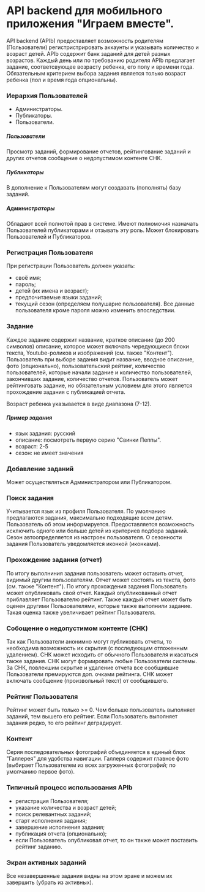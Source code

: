# API backend для мобильного приложения "Играем вместе".

API backend (APIb) предоставляет возможность родителям (Пользователи) 
регистристрировать аккаунты и указывать количество и возраст детей. 
APIb содержит банк заданий для детей разных возрастов. 
Каждый день или по требованию родителя APIb предлагает задание,
соответсвующее возрасту ребенка, его полу и времени года. 
Обязательным критерием выбора задания является только возраст ребенка 
(пол и время года опциональны).

### Иерархия Пользователей
* Администраторы.
* Публикаторы.
* Пользователи.

##### Пользователи
Просмотр заданий, формирование отчетов, рейтингование заданий и других отчетов 
сообщение о недопустимом контенте СНК.

##### Публикаторы
В дополнение к Пользователям могут создавать (пополнять) базу заданий.

##### Администраторы
Обладают всей полнотой прав в системе. 
Имеют полномочия назначать Пользователей публикаторами и отзывать эту роль.
Может блокировать Пользователей и Публикаторов.

### Регистрация Пользователя
При регистрации Пользователь должен указать:
* своё имя;
* пароль;
* детей (их имена и возраст);
* предпочитаемые языки заданий;
* текущий сезон (определяем полушарие пользователя).
Все данные пользователя кроме пароля можно изменить впоследствии.

### Задание 
Каждое задание содержит название, краткое описание (до 200 символов) описание, 
которое может включать чередующиеся блоки текста, Youtube-роликов и изображений (см. также "Контент").
Пользователь при выборе задания видит название, вводное описание, фото (опционально),
пользовательский рейтинг, количество пользователей, которые начали задание и
количество пользователей, закончивших задание, количество отчетов.
Пользователь может рейтинговать задание, но обязательным 
условием для этого является прохождение задания с публикацией отчета.

Возраст ребенка указывается в виде диапазона (7-12). 

##### Пример задания
* язык задания: русский
* описание: посмотреть первую серию "Свинки Пеппы".
* возраст: 2-5
* сезон: не имеет значения

### Добавление заданий
Может осуществляться Администратором или Публикатором.

### Поиск задания
Учитывается язык из профиля Пользователя.
По умолчанию предлагаются задания, максимально подходящие всем детям.
Пользователь об этом информируется.
Предоставляется возможность исключить одного или больше детей из критериев 
подбора заданий.
Сезон автоопределяется из настроек пользователя.
О сезонности задания Пользователь уведомляется иконкой (иконками).

### Прохождение задания (отчет)
По итогу выполниния задания пользователь может оставить отчет, видимый другим пользователям.
Отчет может состоять из текста, фото (см. также "Контент").
По итогу прохождения задания Пользователь может опубликовать свой отчет. 
Каждый опубликованный отчет приблавляет Пользователю рейтинг. 
Также каждый отчет может быть оценен другими Пользователями, 
которые также выполнили задание.
Такая оценка также увеличивает рейтинг Пользователя.

### Собощение о недопустимом контенте (СНК)
Так как Пользователи анонимно могут публиковать отчеты, то необходима возможность
их скрытия (с последующим отложенным удалением).
СНК может исходить от обычного Пользователя и касаться также задания. 
СНК могут формировать любые Пользователи системы.
За СНК, повлекшим скрытие и удаление отчета все сообщившие Пользователи 
премируются доп. очками рейтинга. 
СНК может включать сообщение (произвольный текст) от сообщившего.

### Рейтинг Пользователя
Рейтинг может быть только >= 0.
Чем больше пользователь выполняет заданий, тем вышего его рейтинг. 
Если Пользователь выполняет задания редко, то его рейтинг деградирует.

### Контент
Серия последовательных фотографий объединяется в единый блок "Галлерея" для
удобства навигации. 
Галлеря содержит главное фото (выбирает Пользователем из всех загруженных 
фотографий; по умолчанию первое фото).

### Типичный процесс использования APIb
* регистрация Пользователя;
* указание количества и возраст детей;
* поиск релевантных заданий;
* старт исполнения задания;
* завершение исполнения задания;
* публикация отчета (опционально);
* если Пользователь опубликовал отчет, то он также может поставить рейтинг заданию.

### Экран активных заданий
Все незавершенные задания видны на этом эране и можем их завершить (убрать из активных).